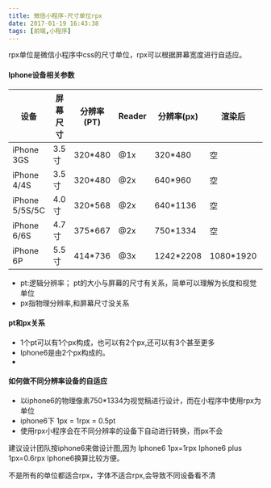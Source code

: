 ```yaml
---
title: 微信小程序-尺寸单位rpx
date: 2017-01-19 16:43:38
tags: [前端,小程序]
---
```



rpx单位是微信小程序中css的尺寸单位，rpx可以根据屏幕宽度进行自适应。

#### Iphone设备相关参数

设备          | 屏幕尺寸 |分辨率(PT) |Reader  |分辨率(px) |渲染后    |PPI(DPI)
---           |---       |---        |---     |---        |---       |---
iPhone 3GS    | 3.5寸    | 320*480   |@1x     |320*480    |空        |163
iPhone 4/4S   | 3.5寸    | 320*480   |@2x     |640*960    |空        |326
iPhone 5/5S/5C| 4.0寸    | 320*568   |@2x     |640*1136   |空        |326
iPhone 6/6S   | 4.7寸    | 375*667   |@2x     |750*1334   |空        |326
iPhone 6P     | 5.5寸    | 414*736   |@3x     |1242*2208  |1080*1920 |401


- pt:逻辑分辨率； pt的大小与屏幕的尺寸有关系，简单可以理解为长度和视觉单位
- px指物理分辨率,和屏幕尺寸没关系
####  pt和px关系
- 1个pt可以有1个px构成，也可以有2个px,还可以有3个甚至更多
- Iphone6是由2个px构成的。
-

#### 如何做不同分辨率设备的自适应
- 以iphone6的物理像素750*1334为视觉稿进行设计，而在小程序中使用rpx为单位
- iphone6下  1px = 1rpx = 0.5pt
- 使用rpx小程序会在不同分辨率的设备下自动进行转换，而px不会

建议设计团队按iphone6来做设计图,因为
Iphone6 1px=1rpx
Iphone6 plus 1px=0.6rpx
Iphone6换算比较方便。

不是所有的单位都适合rpx，字体不适合rpx,会导致不同设备看不清
